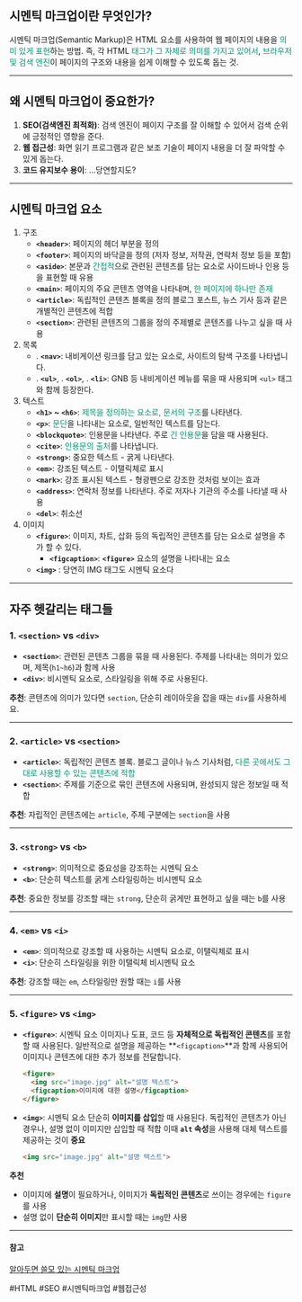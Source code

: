 
## 시멘틱 마크업이란 무엇인가?
시멘틱 마크업(Semantic Markup)은 HTML 요소를 사용하여 웹 페이지의 내용을 <font color="#009272">의미 있게 표현</font>하는 방법.
즉, 각 HTML <font color="#009272">태그가 그 자체로 의미를 가지고 있어서</font>, <font color="#009272">브라우저 및 검색 엔진</font>이 페이지의 구조와 내용을 쉽게 이해할 수 있도록 돕는 것.

---
## 왜 시멘틱 마크업이 중요한가?
1. **SEO(검색엔진 최적화)**: 검색 엔진이 페이지 구조를 잘 이해할 수 있어서 검색 순위에 긍정적인 영향을 준다.
2. **웹 접근성**: 화면 읽기 프로그램과 같은 보조 기술이 페이지 내용을 더 잘 파악할 수 있게 돕는다.
3. **코드 유지보수 용이**: ...당연할지도?
---
## 시멘틱 마크업 요소

1. 구조
	- **`<header>`**: 페이지의 헤더 부분을 정의
	- **`<footer>`**: 페이지의 바닥글을 정의 (저자 정보, 저작권, 연락처 정보 등을 포함)
	- **`<aside>`**: 본문과 <font color="#009272">간접적</font>으로 관련된 콘텐츠를 담는 요소로 사이드바나 인용 등을 표현할 때 유용
	- **`<main>`**: 페이지의 주요 콘텐츠 영역을 나타내며, <font color="#009272">한 페이지에 하나만 존재</font>
	- **`<article>`**: 독립적인 콘텐츠 블록을 정의
		블로그 포스트, 뉴스 기사 등과 같은 개별적인 콘텐츠에 적합
	 - **`<section>`**: 관련된 콘텐츠의 그룹을 정의
		주제별로 콘텐츠를 나누고 싶을 때 사용
2. 목록
	- . **`<nav>`**: 내비게이션 링크를 담고 있는 요소로, 사이트의 탐색 구조를 나타냅니다.
	- . **`<ul>`**, . **`<ol>`**, . **`<li>`**: GNB 등 내비게이션 메뉴를 묶을 때 사용되며 `<ul>` 태그와 함께 등장한다.
3. 텍스트 
	- **`<h1>` ~ `<h6>`**: <font color="#009272">제목을 정의하는 요소로, 문서의 구조</font>를 나타낸다.
	- **`<p>`**: <font color="#009272">문단</font>을 나타내는 요소로, 일반적인 텍스트를 담는다.
	- **`<blockquote>`**: 인용문을 나타낸다. 주로<font color="#009272"> 긴 인용문</font>을 담을 때 사용된다.
	- **`<cite>`**: <font color="#009272">인용문의 출처</font>를 나타냅니다.
	- **`<strong>`**: 중요한 텍스트 - 굵게 나타낸다.
	- **`<em>`**: 강조된 텍스트 - 이탤릭체로 표시
	- **`<mark>`**: 강조 표시된 텍스트 - 형광펜으로 강조한 것처럼 보이는 효과
	- **`<address>`**: 연락처 정보를 나타낸다. 주로 저자나 기관의 주소를 나타낼 때 사용
	- **`<del>`**: 취소선
1. 이미지 
	- **`<figure>`**: 이미지, 차트, 삽화 등의 독립적인 콘텐츠를 담는 요소로 설명을 추가 할 수 있다.
		- **`<figcaption>`**: **`<figure>`** 요소의 설명을 나타내는 요소
     - **`<img>`** : 당연히 IMG 태그도 시멘틱 요소다

---
## 자주 헷갈리는 태그들

### 1. **`<section>` vs `<div>`**

- **`<section>`**: 관련된 콘텐츠 그룹을 묶을 때 사용된다. 주제를 나타내는 의미가 있으며,  제목(`h1~h6`)과 함께 사용
- **`<div>`**: 비시멘틱 요소로, 스타일링을 위해 주로 사용된다.

**추천**: 콘텐츠에 의미가 있다면 `section`, 단순히 레이아웃을 잡을 때는 `div`를 사용하세요.
****
### 2. **`<article>` vs `<section>`**

- **`<article>`**: 독립적인 콘텐츠 블록. 블로그 글이나 뉴스 기사처럼, <font color="#009272">다른 곳에서도 그대로 사용할 수 있는 콘텐츠에 적합</font>
- **`<section>`**: 주제를 기준으로 묶인 콘텐츠에 사용되며, 완성되지 않은 정보일 때 적합

**추천**: 자립적인 콘텐츠에는 `article`, 주제 구분에는 `section`을 사용
***
### 3. **`<strong>` vs `<b>`**

- **`<strong>`**: 의미적으로 중요성을 강조하는 시멘틱 요소
- **`<b>`**: 단순히 텍스트를 굵게 스타일링하는 비시멘틱 요소

**추천**: 중요한 정보를 강조할 때는 `strong`, 단순히 굵게만 표현하고 싶을 때는 `b`를 사용
***
### 4. **`<em>` vs `<i>`**

- **`<em>`**: 의미적으로 강조할 때 사용하는 시멘틱 요소로, 이탤릭체로 표시
- **`<i>`**: 단순히 스타일링을 위한 이탤릭체 비시멘틱 요소

**추천**: 강조할 때는 `em`, 스타일링만 원할 때는 `i`를 사용
***
### 5. **`<figure>` vs `<img>`**

- **`<figure>`**: 시멘틱 요소
이미지나 도표, 코드 등 **자체적으로 독립적인 콘텐츠**를 포함할 때 사용된다.
일반적으로 설명을 제공하는 **`<figcaption>`**과 함께 사용되어 이미지나 콘텐츠에 대한 추가 정보를 전달합니다.    
  
  
   
  ```html
  <figure>
    <img src="image.jpg" alt="설명 텍스트">
    <figcaption>이미지에 대한 설명</figcaption>
  </figure>
  ```


- **`<img>`**: 시멘틱 요소
단순히 **이미지를 삽입**할 때 사용된다.
독립적인 콘텐츠가 아닌 경우나, 설명 없이 이미지만 삽입할 때 적합
이때 **`alt` 속성**을 사용해 대체 텍스트를 제공하는 것이 **중요**
  ```html
  <img src="image.jpg" alt="설명 텍스트">
  ```

**추천**
- 이미지에 **설명**이 필요하거나, 이미지가 **독립적인 콘텐츠**로 쓰이는 경우에는 `figure`를 사용
- 설명 없이 **단순히 이미지**만 표시할 때는 `img`만 사용

***

#### 참고
[알아두면 쓸모 있는 시멘틱 마크업](https://brunch.co.kr/@tigrisdesign/7)

#HTML #SEO #시멘틱마크업 #웹접근성 